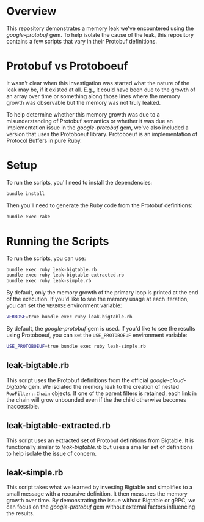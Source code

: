 # Overview

This repository demonstrates a memory leak we've encountered using the
_google-protobuf_ gem. To help isolate the cause of the leak, this repository
contains a few scripts that vary in their Protobuf definitions.

# Protobuf vs Protoboeuf

It wasn't clear when this investigation was started what the nature of the leak
may be, if it existed at all. E.g., it could have been due to the growth of an
array over time or something along those lines where the memory growth was
observable but the memory was not truly leaked.

To help determine whether this memory growth was due to a misunderstanding of
Protobuf semantics or whether it was due an implementation issue in the
_google-protobuf_ gem, we've also included a version that uses the Protoboeuf
library. Protoboeuf is an implementation of Protocol Buffers in pure Ruby.

# Setup

To run the scripts, you'll need to install the dependencies:

```sh
bundle install
```

Then you'll need to generate the Ruby code from the Protobuf definitions:

```sh
bundle exec rake
```

# Running the Scripts

To run the scripts, you can use:

```sh
bundle exec ruby leak-bigtable.rb
bundle exec ruby leak-bigtable-extracted.rb
bundle exec ruby leak-simple.rb
```

By default, only the memory growth of the primary loop is printed at the end of
the execution. If you'd like to see the memory usage at each iteration, you can
set the `VERBOSE` environment variable:

```sh
VERBOSE=true bundle exec ruby leak-bigtable.rb
```

By default, the _google-protobuf_ gem is used. If you'd like to see the results
using Protoboeuf, you can set the `USE_PROTOBOEUF` environment variable:

```sh
USE_PROTOBOEUF=true bundle exec ruby leak-simple.rb
```

## leak-bigtable.rb

This script uses the Protobuf definitions from the official _google-cloud-bigtable_
gem. We isolated the memory leak to the creation of nested `RowFilter::Chain`
objects. If one of the parent filters is retained, each link in the chain will
grow unbounded even if the the child otherwise becomes inaccessible.


## leak-bigtable-extracted.rb

This script uses an extracted set of Protobuf definitions from Bigtable. It is
functionally similar to _leak-bigtable.rb_ but uses a smaller set of definitions
to help isolate the issue of concern.

## leak-simple.rb

This script takes what we learned by investing Bigtable and simplifies to a
small message with a recursive definition. It then measures the memory growth
over time. By demonstrating the issue without Bigtable or gRPC, we can focus
on the _google-protobuf_ gem without external factors influencing the results.
